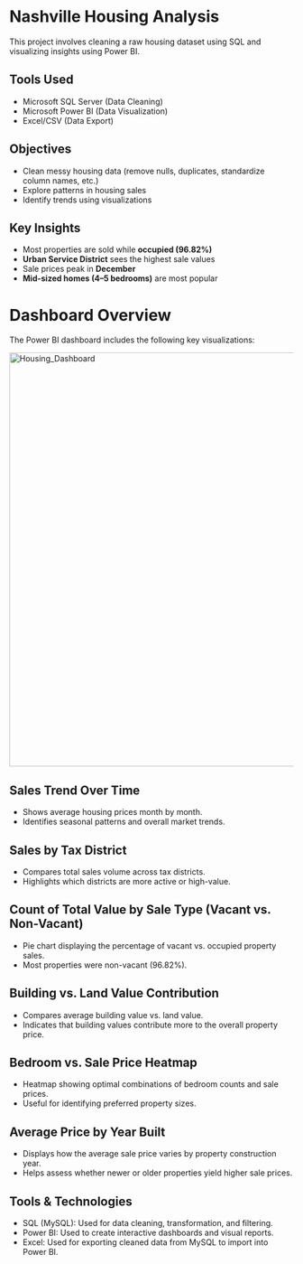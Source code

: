 # Nashville Housing Analysis

This project involves cleaning a raw housing dataset using SQL and visualizing insights using Power BI.

## Tools Used
- Microsoft SQL Server (Data Cleaning)
- Microsoft Power BI (Data Visualization)
- Excel/CSV (Data Export)

## Objectives
- Clean messy housing data (remove nulls, duplicates, standardize column names, etc.)
- Explore patterns in housing sales
- Identify trends using visualizations

## Key Insights
- Most properties are sold while **occupied (96.82%)**
- **Urban Service District** sees the highest sale values
- Sale prices peak in **December**
- **Mid-sized homes (4–5 bedrooms)** are most popular

#  Dashboard Overview
The Power BI dashboard includes the following key visualizations:


<img width="1305" height="733" alt="Housing_Dashboard" src="https://github.com/user-attachments/assets/425f651e-4fbc-45a5-bff0-2430174ac8ce" />

## Sales Trend Over Time

- Shows average housing prices month by month.
- Identifies seasonal patterns and overall market trends.

## Sales by Tax District
- Compares total sales volume across tax districts.
- Highlights which districts are more active or high-value.

## Count of Total Value by Sale Type (Vacant vs. Non-Vacant)
- Pie chart displaying the percentage of vacant vs. occupied property sales.
- Most properties were non-vacant (96.82%).

## Building vs. Land Value Contribution
- Compares average building value vs. land value.
- Indicates that building values contribute more to the overall property price.

## Bedroom vs. Sale Price Heatmap
- Heatmap showing optimal combinations of bedroom counts and sale prices.
- Useful for identifying preferred property sizes.

## Average Price by Year Built
- Displays how the average sale price varies by property construction year.
- Helps assess whether newer or older properties yield higher sale prices.

## Tools & Technologies
- SQL (MySQL): Used for data cleaning, transformation, and filtering.
- Power BI: Used to create interactive dashboards and visual reports.
- Excel: Used for exporting cleaned data from MySQL to import into Power BI.


